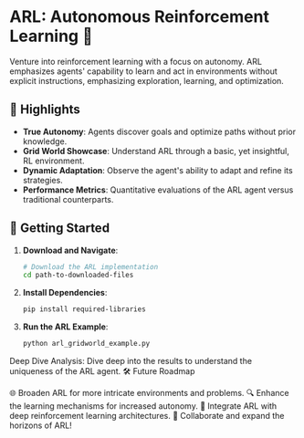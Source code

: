 # ARL: Autonomous Reinforcement Learning 🚀

Venture into reinforcement learning with a focus on autonomy. ARL emphasizes agents' capability to learn and act in environments without explicit instructions, emphasizing exploration, learning, and optimization.

## 🌟 Highlights

- **True Autonomy**: Agents discover goals and optimize paths without prior knowledge.
- **Grid World Showcase**: Understand ARL through a basic, yet insightful, RL environment.
- **Dynamic Adaptation**: Observe the agent's ability to adapt and refine its strategies.
- **Performance Metrics**: Quantitative evaluations of the ARL agent versus traditional counterparts.

## 🚀 Getting Started

1. **Download and Navigate**:
   ```bash
   # Download the ARL implementation
   cd path-to-downloaded-files
2. **Install Dependencies**:
   ```bash
   pip install required-libraries
3. **Run the ARL Example**:
   ```bash
   python arl_gridworld_example.py
Deep Dive Analysis: Dive deep into the results to understand the uniqueness of the ARL agent.
🛠 Future Roadmap

🌐 Broaden ARL for more intricate environments and problems.
🔍 Enhance the learning mechanisms for increased autonomy.
🧪 Integrate ARL with deep reinforcement learning architectures.
🤝 Collaborate and expand the horizons of ARL!
